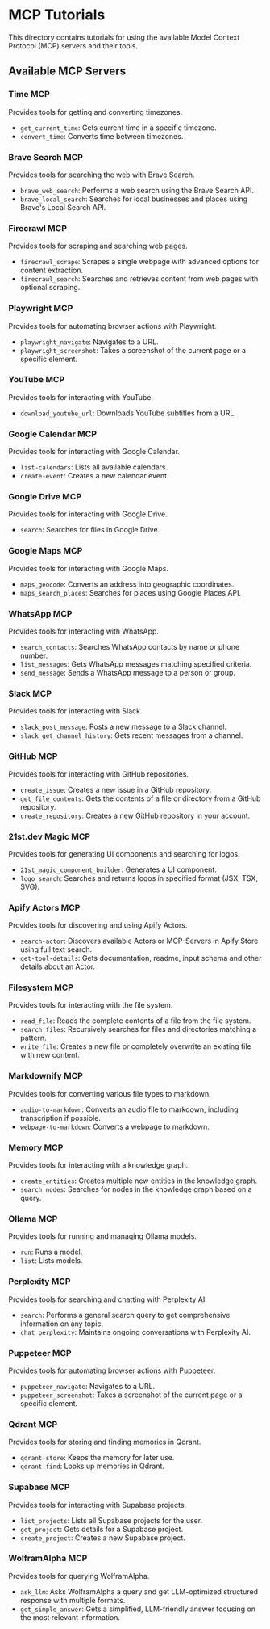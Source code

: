 # MCP Tutorials

This directory contains tutorials for using the available Model Context Protocol (MCP) servers and their tools.

## Available MCP Servers

### Time MCP

Provides tools for getting and converting timezones.

*   `get_current_time`: Gets current time in a specific timezone.
*   `convert_time`: Converts time between timezones.

### Brave Search MCP

Provides tools for searching the web with Brave Search.

*   `brave_web_search`: Performs a web search using the Brave Search API.
*   `brave_local_search`: Searches for local businesses and places using Brave's Local Search API.

### Firecrawl MCP

Provides tools for scraping and searching web pages.

*   `firecrawl_scrape`: Scrapes a single webpage with advanced options for content extraction.
*   `firecrawl_search`: Searches and retrieves content from web pages with optional scraping.

### Playwright MCP

Provides tools for automating browser actions with Playwright.

*   `playwright_navigate`: Navigates to a URL.
*   `playwright_screenshot`: Takes a screenshot of the current page or a specific element.

### YouTube MCP

Provides tools for interacting with YouTube.

*   `download_youtube_url`: Downloads YouTube subtitles from a URL.

### Google Calendar MCP

Provides tools for interacting with Google Calendar.

*   `list-calendars`: Lists all available calendars.
*   `create-event`: Creates a new calendar event.

### Google Drive MCP

Provides tools for interacting with Google Drive.

*   `search`: Searches for files in Google Drive.

### Google Maps MCP

Provides tools for interacting with Google Maps.

*   `maps_geocode`: Converts an address into geographic coordinates.
*   `maps_search_places`: Searches for places using Google Places API.

### WhatsApp MCP

Provides tools for interacting with WhatsApp.

*   `search_contacts`: Searches WhatsApp contacts by name or phone number.
*   `list_messages`: Gets WhatsApp messages matching specified criteria.
*   `send_message`: Sends a WhatsApp message to a person or group.

### Slack MCP

Provides tools for interacting with Slack.

*   `slack_post_message`: Posts a new message to a Slack channel.
*   `slack_get_channel_history`: Gets recent messages from a channel.

### GitHub MCP

Provides tools for interacting with GitHub repositories.

*   `create_issue`: Creates a new issue in a GitHub repository.
*   `get_file_contents`: Gets the contents of a file or directory from a GitHub repository.
*   `create_repository`: Creates a new GitHub repository in your account.

### 21st.dev Magic MCP

Provides tools for generating UI components and searching for logos.

*   `21st_magic_component_builder`: Generates a UI component.
*   `logo_search`: Searches and returns logos in specified format (JSX, TSX, SVG).

### Apify Actors MCP

Provides tools for discovering and using Apify Actors.

*   `search-actor`: Discovers available Actors or MCP-Servers in Apify Store using full text search.
*   `get-tool-details`: Gets documentation, readme, input schema and other details about an Actor.

### Filesystem MCP

Provides tools for interacting with the file system.

*   `read_file`: Reads the complete contents of a file from the file system.
*   `search_files`: Recursively searches for files and directories matching a pattern.
*   `write_file`: Creates a new file or completely overwrite an existing file with new content.

### Markdownify MCP

Provides tools for converting various file types to markdown.

*   `audio-to-markdown`: Converts an audio file to markdown, including transcription if possible.
*   `webpage-to-markdown`: Converts a webpage to markdown.

### Memory MCP

Provides tools for interacting with a knowledge graph.

*   `create_entities`: Creates multiple new entities in the knowledge graph.
*   `search_nodes`: Searches for nodes in the knowledge graph based on a query.

### Ollama MCP

Provides tools for running and managing Ollama models.

*   `run`: Runs a model.
*   `list`: Lists models.

### Perplexity MCP

Provides tools for searching and chatting with Perplexity AI.

*   `search`: Performs a general search query to get comprehensive information on any topic.
*   `chat_perplexity`: Maintains ongoing conversations with Perplexity AI.

### Puppeteer MCP

Provides tools for automating browser actions with Puppeteer.

*   `puppeteer_navigate`: Navigates to a URL.
*   `puppeteer_screenshot`: Takes a screenshot of the current page or a specific element.

### Qdrant MCP

Provides tools for storing and finding memories in Qdrant.

*   `qdrant-store`: Keeps the memory for later use.
*   `qdrant-find`: Looks up memories in Qdrant.

### Supabase MCP

Provides tools for interacting with Supabase projects.

*   `list_projects`: Lists all Supabase projects for the user.
*   `get_project`: Gets details for a Supabase project.
*   `create_project`: Creates a new Supabase project.

### WolframAlpha MCP

Provides tools for querying WolframAlpha.

*   `ask_llm`: Asks WolframAlpha a query and get LLM-optimized structured response with multiple formats.
*   `get_simple_answer`: Gets a simplified, LLM-friendly answer focusing on the most relevant information.
